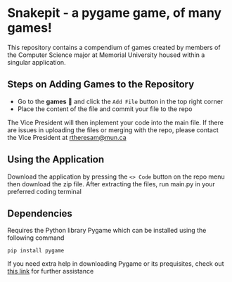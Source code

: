 # Snakepit - a pygame game, of many games!

This repository contains a compendium of games created by members of the Computer Science major at Memorial University housed within a singular application.

## Steps on Adding Games to the Repository
- Go to the **games** :newspaper: and click the `Add File` button in the top right corner
- Place the content of the file and commit your file to the repo

The Vice President will then inplement your code into the main file. If there are issues in uploading the files or merging with the repo, please contact the Vice President at rtheresam@mun.ca


## Using the Application
Download the application by pressing the `<> Code` button on the repo menu then download the zip file. After extracting the files, run main.py in your preferred coding terminal 

## Dependencies
Requires the Python library Pygame which can be installed using the following command

```
pip install pygame
```

If you need extra help in downloading Pygame or its prequisites, check out [this link](https://github.com/murphyrobbit18/pygame) for further assistance
